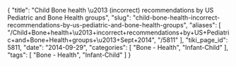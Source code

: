 {
    "title": "Child Bone health \u2013 (incorrect) recommendations by US Pediatric and Bone Health groups",
    "slug": "child-bone-health-incorrect-recommendations-by-us-pediatric-and-bone-health-groups",
    "aliases": [
        "/Child+Bone+health+\u2013+incorrect+recommendations+by+US+Pediatric+and+Bone+Health+groups+\u2013+Sept+2014",
        "/5811"
    ],
    "tiki_page_id": 5811,
    "date": "2014-09-29",
    "categories": [
        "Bone - Health",
        "Infant-Child"
    ],
    "tags": [
        "Bone - Health",
        "Infant-Child"
    ]
}